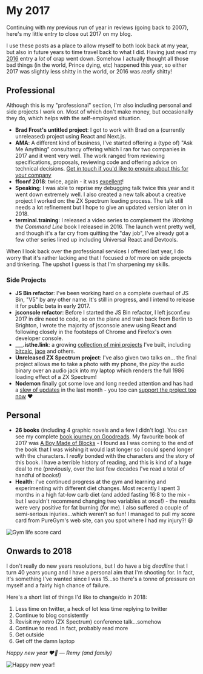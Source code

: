 # My 2017

Continuing with my previous run of year in reviews (going back to 2007), here's my little entry to close out 2017 on my blog.

I use these posts as a place to allow myself to both look back at my year, but also in future years to time travel back to what I did. Having just read my [2016](/my-2016) entry a _lot_ of crap went down. Somehow I actually thought all those bad things (in the world, Prince dying, etc) happened this year, so either 2017 was slightly less shitty in the world, or 2016 was _really_ shitty!

<!--more-->

## Professional

Although this is my "professional" section, I'm also including personal and side projects I work on. Most of which don't make money, but occasionally they do, which helps with the self-employed situation.

* **Brad Frost's untitled project**: I got to work with Brad on a (currently unreleased) project using React and Next.js.
* **AMA**: A different kind of business, I've started offering a (type of) "Ask Me Anything" consultancy offering which I ran for two companies in 2017 and it went very well. The work ranged from reviewing specifications, proposals, reviewing code and offering advice on technical decisions. [Get in touch if you'd like to enquire about this for your company](mailto:info@leftlogic.com?subject=AMA)
* **ffconf 2018**: twice, again - it was [excellent](/2017/11/17/thoughts-and-learning-from-ffconf-2017)!
* **Speaking**: I was able to reprise my debugging talk twice this year and it went down extremely well. I also created a new talk about a creative project I worked on: the ZX Spectrum loading process. The talk still needs a lot refinement but I hope to give an updated version later on in 2018.
* **terminal.training**: I released a video series to complement the _Working the Command Line_ book I released in 2016. The launch went pretty well, and though it's a far cry from quitting the "day job", I've already got a few other series lined up including Universal React and Devtools.

When I look back over the professional services I offered last year, I do worry that it's rather lacking and that I focused _a lot_ more on side projects and tinkering. The upshot I guess is that I'm sharpening my skills.

### Side Projects

* **JS Bin refactor**: I've been working hard on a complete overhaul of JS Bin, "V5" by any other name. It's still in progress, and I intend to release it for public beta in early 2017.
* **jsconsole refactor**: Before I started the JS Bin refactor, I left jsconf.eu 2017 in dire need to code, so on the plane and train back from Berlin to Brighton, I wrote the majority of jsconsole anew using React and following closely in the footsteps of Chrome and Firefox's own developer console.
* **\_\_\_.isthe.link**: a growing [collection of mini projects](<](https://isthe.link)>) I've built, including [bitcalc](https://bitcalc.isthe.link/), [jace](https://jace.isthe.link/) and others.
* **Unreleased ZX Spectrum project**: I've also given two talks on… the final project allows me to take a photo with my phone, the _play_ the audio binary over an audio jack into my laptop which renders the full 1986 loading effect of a ZX Spectrum!
* **Nodemon** finally got some love and long needed attention and has had a [slew of updates](https://github.com/remy/nodemon/releases) in the last month - you too can [support the project too now](https://opencollective.com/nodemon/donate) ❤️

## Personal

* **26 books** (including 4 graphic novels and a few I didn't log). You can see my complete [book journey on Goodreads](https://www.goodreads.com/user/year_in_books/2017/63680802). My favourite book of 2017 was [A Boy Made of Blocks](https://www.goodreads.com/book/show/30326408-a-boy-made-of-blocks) - I found as I was coming to the end of the book that I was wishing it would last longer so I could spend longer with the characters. I _really_ bonded with the characters and the story of this book. I have a terrible history of reading, and this is kind of a huge deal to me (previously, over the last few decades I've read a total of handful of books!)
* **Health**: I've continued progress at the gym and learning and experimenting with different diet changes. Most recently I spent 3 months in a high fat-low carb diet (and added fasting 16:8 to the mix - but I wouldn't recommend changing two variables at once!) - the results were very positive for fat burning (for me). I also suffered a couple of semi-serious injuries…which weren't so fun! I managed to pull my score card from PureGym's web site, can you spot where I had my injury?! 😃

![Gym life score card](/images/gym-2017.png)

## Onwards to 2018

I don't really do new years resolutions, but I do have a big _deadline_ that I turn 40 years young and I have a personal aim that I'm shooting for. In fact, it's something I've wanted since I was 15…so there's a tonne of pressure on myself and a fairly high chance of failure.

Here's a short list of things I'd like to change/do in 2018:

1. Less time on twitter, a heck of lot less time replying to twitter
1. Continue to blog consistently
1. Revisit my retro (ZX Spectrum) conference talk…somehow
1. Continue to read. In fact, probably read more
1. Get outside
1. Get off the damn laptop

_Happy new year ❤️🎉 — Remy (and family)_

![Happy new year!](/images/family-2017.jpg)
